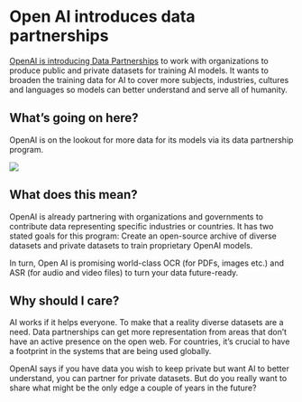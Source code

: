 # Open AI introduces data partnerships

[OpenAI is introducing Data Partnerships](https://openai.com/blog/data-partnerships?utm_source=bensbites\&utm_medium=referral\&utm_campaign=open-ai-introduces-data-partnerships) to work with organizations to produce public and private datasets for training AI models. It wants to broaden the training data for AI to cover more subjects, industries, cultures and languages so models can better understand and serve all of humanity.

## What’s going on here?

OpenAI is on the lookout for more data for its models via its data partnership program.

![](https://media.beehiiv.com/cdn-cgi/image/fit=scale-down,format=auto,onerror=redirect,quality=80/uploads/asset/file/92647377-ac5b-4c8f-89ff-08ebd886b12d/image.png)

## What does this mean?

OpenAI is already partnering with organizations and governments to contribute data representing specific industries or countries. It has two stated goals for this program: Create an open-source archive of diverse datasets and private datasets to train proprietary OpenAI models.

In turn, Open AI is promising world-class OCR (for PDFs, images etc.) and ASR (for audio and video files) to turn your data future-ready.

## Why should I care?

AI works if it helps everyone. To make that a reality diverse datasets are a need. Data partnerships can get more representation from areas that don’t have an active presence on the open web. For countries, it’s crucial to have a footprint in the systems that are being used globally.

OpenAI says if you have data you wish to keep private but want AI to better understand, you can partner for private datasets. But do you really want to share what might be the only edge a couple of years in the future?
